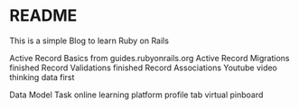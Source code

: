 # README

This is a simple Blog to learn Ruby on Rails

Active Record Basics from guides.rubyonrails.org
Active Record Migrations finished
Record Validations finished
Record Associations
Youtube video
thinking data first

Data Model Task
  online learning platform
  profile tab
  virtual pinboard
